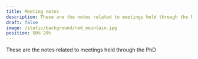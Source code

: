 ```yaml
---
title: Meeting notes
description: These are the notes related to meetings held through the PhD
draft: false
image: /static/background/red_mountain.jpg
position: 50% 20%
---
```


These are the notes related to meetings held through the PhD
